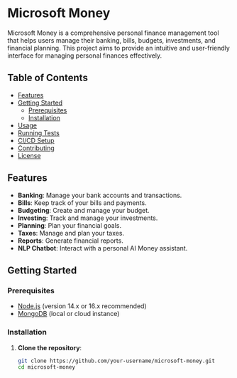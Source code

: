 # Microsoft Money

Microsoft Money is a comprehensive personal finance management tool that helps users manage their banking, bills, budgets, investments, and financial planning. This project aims to provide an intuitive and user-friendly interface for managing personal finances effectively.

## Table of Contents

- [Features](#features)
- [Getting Started](#getting-started)
  - [Prerequisites](#prerequisites)
  - [Installation](#installation)
- [Usage](#usage)
- [Running Tests](#running-tests)
- [CI/CD Setup](#cicd-setup)
- [Contributing](#contributing)
- [License](#license)

## Features

- **Banking**: Manage your bank accounts and transactions.
- **Bills**: Keep track of your bills and payments.
- **Budgeting**: Create and manage your budget.
- **Investing**: Track and manage your investments.
- **Planning**: Plan your financial goals.
- **Taxes**: Manage and plan your taxes.
- **Reports**: Generate financial reports.
- **NLP Chatbot**: Interact with a personal AI Money assistant.

## Getting Started

### Prerequisites

- [Node.js](https://nodejs.org/) (version 14.x or 16.x recommended)
- [MongoDB](https://www.mongodb.com/) (local or cloud instance)

### Installation

1. **Clone the repository**:
   ```sh
   git clone https://github.com/your-username/microsoft-money.git
   cd microsoft-money
